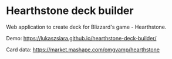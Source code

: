 # Hearthstone deck builder

Web application to create deck for Blizzard's game - Hearthstone.

Demo:
https://lukaszsiara.github.io/hearthstone-deck-builder/

Card data:
https://market.mashape.com/omgvamp/hearthstone
